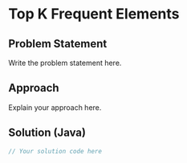 # Top K Frequent Elements

## Problem Statement

Write the problem statement here.

## Approach

Explain your approach here.

## Solution (Java)

```java
// Your solution code here
```
